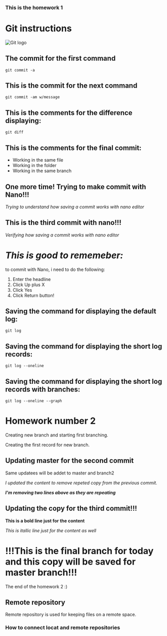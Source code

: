 ### This is the homework 1

# Git instructions

![Git logo](git1.png)


## The commit for the first command 

    git commit -a

## This is the commit for the next command 

    git commit -am w/message

## This is the comments for the difference displaying:

    git diff

## This is the comments for the final commit:

* Working in the same file
* Working in the folder
* Working in the same branch

## One more time! Trying to make commit with Nano!!!

_Trying to understand how saving a commit works with nano editor_

## This is the third commit with nano!!!

_Verifying how saving a commit works with nano editor_


# _This is good to rememeber:_ 

to commit with Nano, i need to do the following:

1. Enter the headline
2. Click Up plus X
3. Click Yes
4. Click Return button!

## Saving the command for displaying the default log:

    git log

## Saving the command for displaying the short log records: 

    git log --oneline

## Saving the command for displaying the short log records with branches: 

    git log --oneline --graph


# Homework number 2

Creating new branch and starting first branching.

Creating the first record for new branch.


## Updating master for the second commit

Same updatees will be addet to master and branch2

*I updated the content to remove repeted copy from the previous commit.* 

_**I'm removing two lines above as they are repeating**_
## Updating the copy for the third commit!!!

**This is a bold line just for the content**

_This is itallic line just for the content as well_

# !!!This is the final branch for today and this copy will be saved for master branch!!!

The end of the homework 2 :)


## Remote repository

Remote repository is used for keeping files on a remote space.

### How to connect locat and remote repositories

